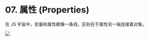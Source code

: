 # 07. 属性 (Properties)



在 JS 宇宙中，变量和属性都像一条线，区别在于属性另一端连接着对象。

![](http://file.wangsijie.top/blog/202202171109447.png)